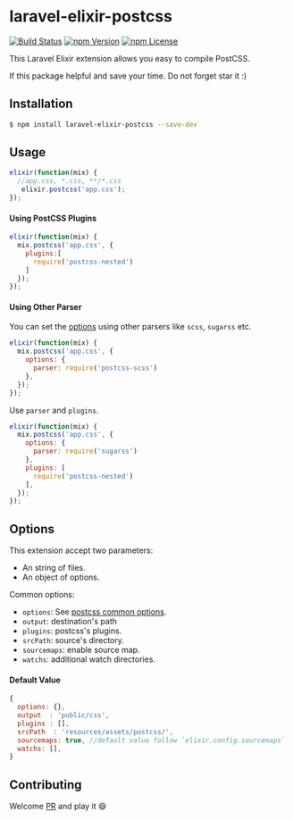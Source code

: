 # laravel-elixir-postcss
[![Build Status](https://travis-ci.org/tureki/laravel-elixir-postcss.svg?branch=master)](https://travis-ci.org/tureki/laravel-elixir-postcss)
[![npm Version](https://img.shields.io/npm/v/laravel-elixir-postcss.svg)](https://www.npmjs.com/package/laravel-elixir-postcss)
[![npm License](https://img.shields.io/npm/l/laravel-elixir-postcss.svg)](https://www.npmjs.com/package/laravel-elixir-postcss)

This Laravel Elixir extension allows you easy to compile PostCSS.

If this package helpful and save your time. Do not forget star it :)


## Installation

```bash
$ npm install laravel-elixir-postcss --save-dev
```


## Usage

```javascript
elixir(function(mix) {
  //app.css, *.css, **/*.css
   elixir.postcss('app.css');
});
```

#### Using PostCSS Plugins

```javascript
elixir(function(mix) {
  mix.postcss('app.css', {
    plugins:[
      require('postcss-nested')
    ]
  });
});
```

#### Using Other Parser

You can set the [options](https://github.com/postcss/postcss#options) using other parsers like `scss`, `sugarss` etc.

```javascript
elixir(function(mix) {
  mix.postcss('app.css', {
    options: {
      parser: require('postcss-scss')
    },
  });
});
```

Use `parser` and `plugins`.
```javascript
elixir(function(mix) {
  mix.postcss('app.css', {
    options: {
      parser: require('sugarss')
    },
    plugins: [
      require('postcss-nested')
    ],
  });
});
```


## Options

This extension accept two parameters:

* An string of files.
* An object of options.

Common options:

* `options`: See [postcss common options](https://github.com/postcss/postcss#options).
* `output`: destination's path
* `plugins`: postcss's plugins.
* `srcPath`: source's directory.
* `sourcemaps`: enable source map.
* `watchs`: additional watch directories.

#### Default Value
```javascript
{
  options: {},
  output  : 'public/css',
  plugins : [],
  srcPath  : 'resources/assets/postcss/',
  sourcemaps: true, //default value follow `elixir.config.sourcemaps`
  watchs: [],
}
```


## Contributing
Welcome [PR](https://github.com/tureki/laravel-elixir-postcss/pulls) and play it :smile:
